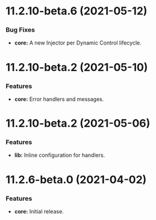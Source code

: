 <a name="11.2.10-beta.6"></a>
# 11.2.10-beta.6 (2021-05-12)

### Bug Fixes

* **core:** A new Injector per Dynamic Control lifecycle.

<a name="11.2.10-beta.2"></a>
# 11.2.10-beta.2 (2021-05-10)

### Features

* **core:** Error handlers and messages.

<a name="11.2.10-beta.0"></a>
# 11.2.10-beta.2 (2021-05-06)

### Features

* **lib:** Inline configuration for handlers.

<a name="11.2.6-beta.0"></a>
# 11.2.6-beta.0 (2021-04-02)

### Features

* **core:** Initial release.
